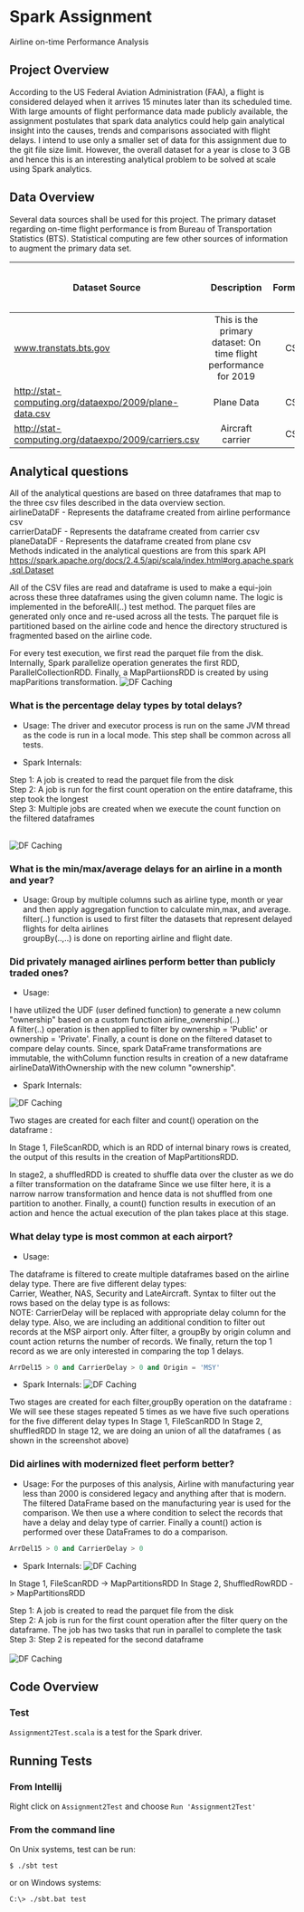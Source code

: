 # Spark Assignment
Airline on-time Performance Analysis

## Project Overview
According to the US Federal Aviation Administration (FAA), a flight is considered delayed when it arrives 15 minutes later than its scheduled time. 
With large amounts of flight performance data made publicly available, the assignment postulates that spark data analytics could help gain analytical insight into the causes, trends and comparisons associated with flight delays.
I intend to use only a smaller set of data for this assignment due to the git file size limit. However, the overall dataset for a year is close to 3 GB and hence this is an interesting analytical problem to be solved at scale using Spark analytics.

## Data Overview
Several data sources shall be used for this project. The primary dataset regarding on-time flight performance is from Bureau of Transportation Statistics (BTS). Statistical computing are few other sources of information to augment the primary data set.

| Dataset Source        | Description           | Format  | Size (rows, columns, file size)|
| ------------- |:-------------:| -----:|-----:|
| www.transtats.bts.gov      | This is the primary dataset: On time flight performance for 2019 | CSV |149033, 110, 39MB |
| http://stat-computing.org/dataexpo/2009/plane-data.csv      | Plane Data      |   CSV |5029, 9, 420 KB |
| http://stat-computing.org/dataexpo/2009/carriers.csv | Aircraft carrier      |    CSV |1491, 2, 44 KB |


## Analytical questions
All of the analytical questions are based on three dataframes that map to the three csv files described in the data overview section.<br/>
airlineDataDF - Represents the dataframe created from airline performance csv <br/>
carrierDataDF - Represents the dataframe created from carrier csv<br/>
planeDataDF - Represents the dataframe created from plane csv<br/>
Methods indicated in the analytical questions are from this spark API
https://spark.apache.org/docs/2.4.5/api/scala/index.html#org.apache.spark.sql.Dataset

All of the CSV files are read and dataframe is used to make a equi-join across these three dataframes using the given column name.
The logic is implemented in the beforeAll(..) test method. The parquet files are generated only once and re-used across all the tests.
The parquet file is partitioned based on the airline code and hence the directory structured is fragmented based on the airline code. 

For every test execution, we first read the parquet file from the disk.
Internally, Spark parallelize operation generates the first RDD,  ParallelCollectionRDD.
Finally, a MapPartiionsRDD is created by using mapParitions transformation.
![DF Caching](data/problem_1.png)
### What is the percentage delay types by total delays?
- Usage:
The driver and executor process is run on the same JVM thread as the code is run in a local mode.
This step shall be common across all tests.<br/>

- Spark Internals:

Step 1: A job is created to read the parquet file from the disk<br/>
Step 2: A job is run for the first count operation on the entire dataframe, this step took the longest<br/>
Step 3: Multiple jobs are created when we execute the count function on the filtered dataframes <br/><br/>

![DF Caching](data/problem1_with_cache.png)

### What is the min/max/average delays for an airline in a month and year?
- Usage:
Group by multiple columns such as airline type, month or year and then apply aggregation function to calculate min,max, and average.<br/>
filter(..) function is used to first filter the datasets that represent delayed flights for delta airlines <br/>
groupBy(..,..) is done on reporting airline and flight date.

### Did privately managed airlines perform better than publicly traded ones?
- Usage:

I have utilized the UDF (user defined function) to generate a new column "ownership" based on a custom function airline_ownership(..) <br/>
A filter(..) operation is then applied to filter by ownership = 'Public' or ownership = 'Private'.
Finally, a count is done on the filtered dataset to compare delay counts.
Since, spark DataFrame transformations are immutable, the withColumn function results in creation of a new dataframe airlineDataWithOwnership with the new column "ownership".

- Spark Internals:

![DF Caching](data/problem3_pic.png)

Two stages are created for each filter and count() operation on the dataframe :

In Stage 1, FileScanRDD, which is an RDD of internal binary rows is created, the output of this results in the creation of MapPartitionsRDD. 

In stage2, a shuffledRDD is created to shuffle data over the cluster as we do a filter transformation on the dataframe
Since we use filter here, it is a narrow narrow transformation and hence data is not shuffled from one partition to another.
Finally, a count() function results in execution of an action and hence the actual execution of the plan takes place at this stage.

### What delay type is most common at each airport?
- Usage:

The dataframe is filtered to create multiple dataframes based on the airline delay type. 
There are five different delay types: <br/>
Carrier, Weather, NAS, Security and LateAircraft.
Syntax to filter out the rows based on the delay type is as follows: <br/>
NOTE: 
CarrierDelay will be replaced with appropriate delay column for the delay type. Also, we are including an additional condition to filter out records at the MSP airport only.
After filter, a groupBy by origin column and count action returns the number of records. We finally, return the top 1 record as we are only interested in comparing the top 1 delays.
 
```sql
ArrDel15 > 0 and CarrierDelay > 0 and Origin = 'MSY'
```

- Spark Internals:
![DF Caching](data/problem4_pic.png)

Two stages are created for each filter,groupBy operation on the dataframe :
We will see these stages repeated 5 times as we have five such operations for the five different delay types
In Stage 1, FileScanRDD
In Stage 2, shuffledRDD
In stage 12, we are doing an union of all the dataframes ( as shown in the screenshot above)

### Did airlines with modernized fleet perform better?
- Usage:
For the purposes of this analysis, Airline with manufacturing year less than 2000 is considered legacy and anything after that is modern.
The filtered DataFrame based on the manufacturing year is used for the comparison.
We then use a where condition to select the records that have a delay and delay type of carrier.
Finally a count() action is performed over these DataFrames to do a comparison.

```sql
ArrDel15 > 0 and CarrierDelay > 0
```

- Spark Internals:
![DF Caching](data/problem5_pic.png)

In Stage 1, FileScanRDD -> MapPartitionsRDD
In Stage 2, ShuffledRowRDD -> MapPartitionsRDD

Step 1: A job is created to read the parquet file from the disk<br/>
Step 2: A job is run for the first count operation after the filter query on the dataframe. The job has two tasks that run in parallel to complete the task<br/>
Step 3: Step 2 is repeated for the second dataframe<br/><br/>
![DF Caching](data/problem5_with_cache.png)


## Code Overview

### Test

`Assignment2Test.scala` is a test for the Spark driver. 


## Running Tests

### From Intellij

Right click on `Assignment2Test` and choose `Run 'Assignment2Test'`

### From the command line

On Unix systems, test can be run:

```shell script
$ ./sbt test
```

or on Windows systems:

```shell script
C:\> ./sbt.bat test
```

